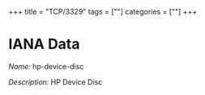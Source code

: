 +++
title = "TCP/3329"
tags = [""]
categories = [""]
+++

# IANA Data

_Name:_ hp-device-disc

_Description:_ HP Device Disc


